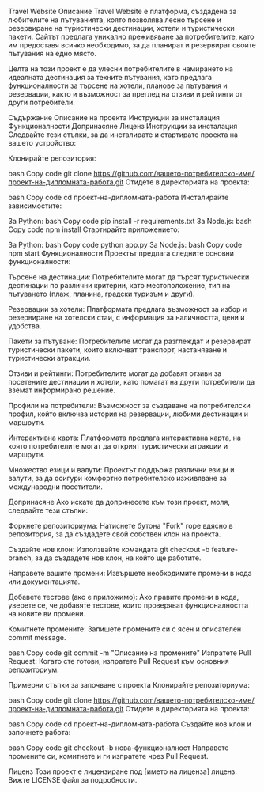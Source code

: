 Travel Website
Описание
Travel Website е платформа, създадена за любителите на пътуванията, която позволява лесно търсене и резервиране на туристически дестинации, хотели и туристически пакети. Сайтът предлага уникално преживяване за потребителите, като им предоставя всичко необходимо, за да планират и резервират своите пътувания на едно място.

Целта на този проект е да улесни потребителите в намирането на идеалната дестинация за техните пътувания, като предлага функционалности за търсене на хотели, планове за пътувания и резервации, както и възможност за преглед на отзиви и рейтинги от други потребители.

Съдържание
Описание на проекта
Инструкции за инсталация
Функционалности
Допринасяне
Лиценз
Инструкции за инсталация
Следвайте тези стъпки, за да инсталирате и стартирате проекта на вашето устройство:

Клонирайте репозитория:

bash
Copy code
git clone https://github.com/вашето-потребителско-име/проект-на-дипломната-работа.git
Отидете в директорията на проекта:

bash
Copy code
cd проект-на-дипломната-работа
Инсталирайте зависимостите:

За Python:
bash
Copy code
pip install -r requirements.txt
За Node.js:
bash
Copy code
npm install
Стартирайте приложението:

За Python:
bash
Copy code
python app.py
За Node.js:
bash
Copy code
npm start
Функционалности
Проектът предлага следните основни функционалности:

Търсене на дестинации: Потребителите могат да търсят туристически дестинации по различни критерии, като местоположение, тип на пътуването (плаж, планина, градски туризъм и други).

Резервации за хотели: Платформата предлага възможност за избор и резервиране на хотелски стаи, с информация за наличността, цени и удобства.

Пакети за пътуване: Потребителите могат да разглеждат и резервират туристически пакети, които включват транспорт, настаняване и туристически атракции.

Отзиви и рейтинги: Потребителите могат да добавят отзиви за посетените дестинации и хотели, като помагат на други потребители да вземат информирано решение.

Профили на потребители: Възможност за създаване на потребителски профил, който включва история на резервации, любими дестинации и маршрути.

Интерактивна карта: Платформата предлага интерактивна карта, на която потребителите могат да открият туристически атракции и маршрути.

Множество езици и валути: Проектът поддържа различни езици и валути, за да осигури комфортно потребителско изживяване за международни посетители.

Допринасяне
Ако искате да допринесете към този проект, моля, следвайте тези стъпки:

Форкнете репозиториума: Натиснете бутона "Fork" горе вдясно в репозитория, за да създадете свой собствен клон на проекта.

Създайте нов клон: Използвайте командата git checkout -b feature-branch, за да създадете нов клон, на който ще работите.

Направете вашите промени: Извършете необходимите промени в кода или документацията.

Добавете тестове (ако е приложимо): Ако правите промени в кода, уверете се, че добавяте тестове, които проверяват функционалността на новите ви промени.

Комитнете промените: Запишете промените си с ясен и описателен commit message.

bash
Copy code
git commit -m "Описание на промените"
Изпратете Pull Request: Когато сте готови, изпратете Pull Request към основния репозиториум.

Примерни стъпки за започване с проекта
Клонирайте репозиториума:

bash
Copy code
git clone https://github.com/вашето-потребителско-име/проект-на-дипломната-работа.git
Отидете в директорията на проекта:

bash
Copy code
cd проект-на-дипломната-работа
Създайте нов клон и започнете работа:

bash
Copy code
git checkout -b нова-функционалност
Направете промените си, комитнете и ги изпратете чрез Pull Request.

Лиценз
Този проект е лицензиране под [името на лиценза] лиценз. Вижте LICENSE файл за подробности.
